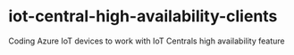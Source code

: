 # iot-central-high-availability-clients
Coding Azure IoT devices to work with IoT Centrals high availability feature
